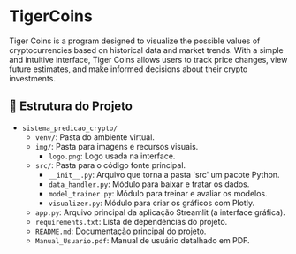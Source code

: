 # TigerCoins
Tiger Coins is a program designed to visualize the possible values of cryptocurrencies based on historical data and market trends. With a simple and intuitive interface, Tiger Coins allows users to track price changes, view future estimates, and make informed decisions about their crypto investments.

## 📂 Estrutura do Projeto

* `sistema_predicao_crypto/`
    * `venv/`: Pasta do ambiente virtual.
    * `img/`: Pasta para imagens e recursos visuais.
        * `logo.png`: Logo usada na interface.
    * `src/`: Pasta para o código fonte principal.
        * `__init__.py`: Arquivo que torna a pasta 'src' um pacote Python.
        * `data_handler.py`: Módulo para baixar e tratar os dados.
        * `model_trainer.py`: Módulo para treinar e avaliar os modelos.
        * `visualizer.py`: Módulo para criar os gráficos com Plotly.
    * `app.py`: Arquivo principal da aplicação Streamlit (a interface gráfica).
    * `requirements.txt`: Lista de dependências do projeto.
    * `README.md`: Documentação principal do projeto.
    * `Manual_Usuario.pdf`: Manual de usuário detalhado em PDF.
